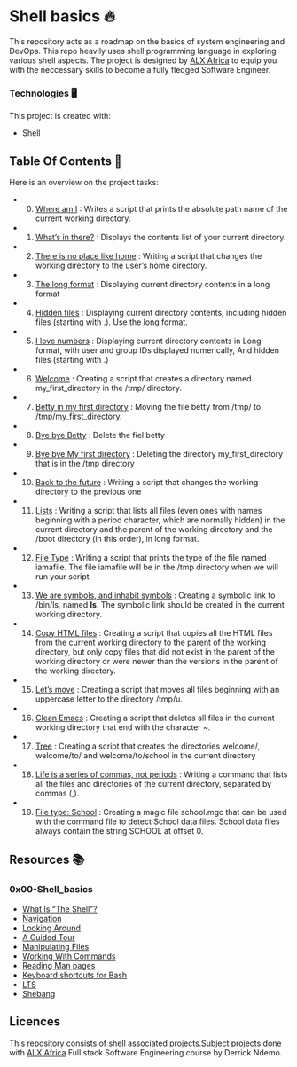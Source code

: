 
# Shell basics 🔥
This repository acts as a roadmap on the basics of system engineering and DevOps. This repo heavily uses shell programming language in exploring various shell aspects. The project is designed by [ALX Africa](https://www.alxafrica.com/software-engineering-2022/) to equip you with the neccessary skills to become a fully fledged Software Engineer. 

### Technologies 🖥️
This project is created with:
* Shell

## Table Of Contents 📖
Here is an  overview on the project tasks:
* 0. [Where am I](https://github.com/Derrick-ndemo/alx-system_engineering-devops/0x00-shell_basics/0-current_working_directory) : Writes a script that prints the absolute path name of the current working directory.
* 1. [What’s in there?](https://github.com/Derrick-ndemo/alx-system_engineering-devops/0x00-shell_basics#1-listit) : Displays the contents list of your current directory.
* 2. [There is no place like home](https://github.com/Derrick-ndemo/alx-system_engineering-devops/0x00-shell_basics#2-bring_me_home) : Writing a script that changes the working directory to the user’s home directory.
* 3. [The long format](https://github.com/Derrick-ndemo/alx-system_engineering-devops/0x00-shell_basics#3-listfiles) : Displaying current directory contents in a long format
* 4. [Hidden files](https://github.com/Derrick-ndemo/alx-system_engineering-devops/0x00-shell_basics#4-listmorefiles) : Displaying current directory contents, including hidden files (starting with .). Use the long format.
* 5. [I love numbers](https://github.com/Derrick-ndemo/alx-system_engineering-devops/0x00-shell_basics#5-listfilesdigitonly) : Displaying current directory contents in Long format, with user and group IDs displayed numerically, And hidden files (starting with .)
* 6. [Welcome](https://github.com/Derrick-ndemo/alx-system_engineering-devops/0x00-shell_basics#6-firstdirectory) : Creating a script that creates a directory named my_first_directory in the /tmp/ directory.
* 7. [Betty in my first directory](https://github.com/Derrick-ndemo/alx-system_engineering-devops/0x00-shell_basics#7-movethatfile) : Moving the file betty from /tmp/ to /tmp/my_first_directory.
* 8. [Bye bye Betty](https://github.com/Derrick-ndemo/alx-system_engineering-devops/0x00-shell_basics#8-firstdelete) : Delete the fiel betty
* 9. [ Bye bye My first directory](https://github.com/Derrick-ndemo/alx-system_engineering-devops/0x00-shell_basics#8-firstdelete) : Deleting the directory my_first_directory that is in the /tmp directory
* 10. [ Back to the future](https://github.com/Derrick-ndemo/alx-system_engineering-devops/0x00-shell_basics#10-back) : Writing a script that changes the working directory to the previous one
* 11. [Lists](https://github.com/Derrick-ndemo/alx-system_engineering-devops/0x00-shell_basics#11-lists) : Writing a script that lists all files (even ones with names beginning with a period character, which are normally hidden) in the current directory and the parent of the working directory and the /boot directory (in this order), in long format.
* 12. [File Type](https://github.com/Derrick-ndemo/alx-system_engineering-devops/0x00-shell_basics#12-file_type) : Writing a script that prints the type of the file named iamafile. The file iamafile will be in the /tmp directory when we will run your script
* 13. [We are symbols, and inhabit symbols](https://github.com/Derrick-ndemo/alx-system_engineering-devops/0x00-shell_basics#13-symbolic_link) : Creating a symbolic link to /bin/ls, named __ls__. The symbolic link should be created in the current working directory.
* 14. [Copy HTML files](https://github.com/Derrick-ndemo/alx-system_engineering-devops/0x00-shell_basics#14-copy_html) : Creating a script that copies all the HTML files from the current working directory to the parent of the working directory, but only copy files that did not exist in the parent of the working directory or were newer than the versions in the parent of the working directory.
* 15. [Let’s move](https://github.com/Derrick-ndemo/alx-system_engineering-devops/0x00-shell_basics#100-lets_move) : Creating a script that moves all files beginning with an uppercase letter to the directory /tmp/u.
* 16. [Clean Emacs](https://github.com/Derrick-ndemo/alx-system_engineering-devops/0x00-shell_basics#101-clean_emacs) : Creating a script that deletes all files in the current working directory that end with the character ~.
* 17. [Tree](https://github.com/Derrick-ndemo/alx-system_engineering-devops/0x00-shell_basics#102-tree) : Creating a script that creates the directories welcome/, welcome/to/ and welcome/to/school in the current directory
* 18. [Life is a series of commas, not periods](https://github.com/Derrick-ndemo/alx-system_engineering-devops/0x00-shell_basics#103-commas) : Writing a command that lists all the files and directories of the current directory, separated by commas (,).
* 19. [File type: School](https://github.com/Derrick-ndemo/alx-system_engineering-devops/0x00-shell_basics#school.mgc) : Creating a magic file school.mgc that can be used with the command file to detect School data files. School data files always contain the string SCHOOL at offset 0.

## Resources 📚
### 0x00-Shell_basics
  * [What Is “The Shell”?](http://linuxcommand.org/lc3_lts0010.php)
  * [Navigation](http://linuxcommand.org/lc3_lts0020.php)
  * [Looking Around](http://linuxcommand.org/lc3_lts0030.php)
  * [A Guided Tour](http://linuxcommand.org/lc3_lts0040.php)
  * [Manipulating Files](http://linuxcommand.org/lc3_lts0050.php)
  * [Working With Commands](http://linuxcommand.org/lc3_lts0060.php)
  * [Reading Man pages](http://linuxcommand.org/lc3_man_pages/man1.html)
  * [Keyboard shortcuts for Bash](https://www.howtogeek.com/howto/ubuntu/keyboard-shortcuts-for-bash-command-shell-for-ubuntu-debian-suse-redhat-linux-etc/)
  * [LTS](https://wiki.ubuntu.com/LTS)
  * [Shebang](https://en.wikipedia.org/wiki/Shebang_%28Unix%29)

## Licences
This repository consists of shell associated projects.Subject projects done with [ALX Africa](https://www.alxafrica.com/software-engineering-2022/) Full stack Software Engineering course by Derrick Ndemo.
